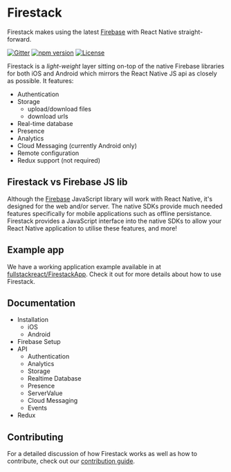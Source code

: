# Firestack

Firestack makes using the latest [Firebase](http://firebase.com) with React Native straight-forward.

[![Gitter](https://badges.gitter.im/fullstackreact/react-native-firestack.svg)](https://gitter.im/fullstackreact/react-native-firestack?utm_source=badge&utm_medium=badge&utm_campaign=pr-badge)
[![npm version](https://img.shields.io/npm/v/react-native-firestack.svg)](https://www.npmjs.com/package/react-native-firestack)
[![License](https://img.shields.io/npm/l/react-native-firestack.svg)](/LICENSE)

Firestack is a _light-weight_ layer sitting on-top of the native Firebase libraries for both iOS and Android which mirrors the React Native JS api as closely as possible. It features:

* Authentication
* Storage
  * upload/download files
  * download urls
* Real-time database
* Presence
* Analytics
* Cloud Messaging (currently Android only)
* Remote configuration
* Redux support (not required)

## Firestack vs Firebase JS lib

Although the [Firebase](https://www.npmjs.com/package/firebase) JavaScript library will work with React Native, it's designed for the web and/or server. The native SDKs provide much needed features specifically for mobile applications such as offline persistance. Firestack provides a JavaScript interface into the native SDKs to allow your React Native application to utilise these features, and more!

## Example app

We have a working application example available in at [fullstackreact/FirestackApp](https://github.com/fullstackreact/FirestackApp). Check it out for more details about how to use Firestack.

## Documentation

* Installation
  * iOS
  * Android
* Firebase Setup
* API
  * Authentication
  * Analytics
  * Storage
  * Realtime Database
  * Presence
  * ServerValue
  * Cloud Messaging
  * Events
* Redux

## Contributing

For a detailed discussion of how Firestack works as well as how to contribute, check out our [contribution guide](https://github.com/fullstackreact/react-native-firestack/blob/master/Contributing.md).
